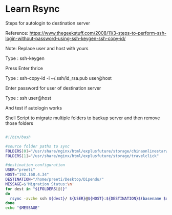 # Learn Rsync



Steps for autologin to destination server

Reference: https://www.thegeekstuff.com/2008/11/3-steps-to-perform-ssh-login-without-password-using-ssh-keygen-ssh-copy-id/

Note: Replace user and host with yours

Type : ssh-keygen

Press Enter thrice

Type : ssh-copy-id -i ~/.ssh/id_rsa.pub user@host

Enter password for user of destination server

Type : ssh user@host

And test if autologin works


Shell Script to migrate multiple folders to backup server and then remove those folders

```sh

#!/bin/bash  

#source folder paths to sync
FOLDERS[0]="/usr/share/nginx/html/explusfuture/storage/chinaonlinestarwood"
FOLDERS[1]="/usr/share/nginx/html/explusfuture/storage/travelclick"

#destination configuration
USER="preeti"
HOST="192.168.4.34"
DESTINATION="/home/preeti/Desktop/Dipendu/"
MESSAGE=$'Migration Status:\n'
for dest in "${FOLDERS[@]}" 
do
  rsync -avzhe ssh ${dest}/ ${USER}@${HOST}:${DESTINATION}$(basename $dest) && MESSAGE+=${dest}$' folder copied successfully\n' && rm -rf ${dest} && MESSAGE+=${dest}$' folder deleted successfully\n'
done
echo "$MESSAGE"
```
